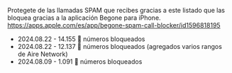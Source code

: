 Protegete de las llamadas SPAM que recibes gracias a este listado que las bloquea gracias a la aplicación Begone para iPhone.
https://apps.apple.com/es/app/begone-spam-call-blocker/id1596818195

- 2024.08.22 -   14.155 📵 números bloqueados
- 2024.08.22 -   12.137 📵 números bloqueados (agregados varios rangos de Aire Network)
- 2024.08.09 -    1.091 📵 números bloqueados
